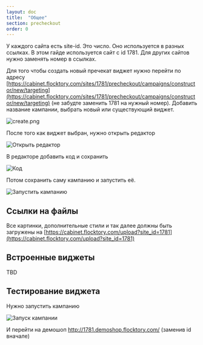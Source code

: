 ```yaml
---
layout: doc
title:  "Общее"
section: precheckout
order: 0
---
```


У каждого сайта есть site-id. Это число. Оно используется в разных ссылках. В этом гайде используется сайт с id 1781. Для других сайтов нужно заменять номер в ссылках.

Для того чтобы создать новый пречекат виджет нужно перейти по адресу [https://cabinet.flocktory.com/sites/1781/precheckout/campaigns/constructor/new/targeting](https://cabinet.flocktory.com/sites/1781/precheckout/campaigns/constructor/new/targeting) (не забудте заменить 1781 на нужный номер).
Добавить название кампании, выбрать новый или существующий виджет.

![create.png](https://assets.flocktory.com/uploads/clients/1791/cf81006a-f05f-4bf9-84c0-aead1ab94412_11CDB81B7DCEE203BB35EACE8312C5C2.png)

После того как виджет выбран, нужно открыть редактор

![Открыть редактор](https://assets.flocktory.com/uploads/clients/1791/11f78b57-a7c0-4c7c-8b78-e06bca6eb4b5_B3606698843B4864BD86D146ECE0E126.png)

В редакторе добавить код и сохранить

![Код](https://assets.flocktory.com/uploads/clients/1791/77e5fe42-8d4e-4c85-b777-f9b0484fc778_E71E79AEF9AD8EA79B053348589C7E5E.png)

Потом сохранить саму кампанию и запустить её.

![Запустить кампанию](https://assets.flocktory.com/uploads/clients/1791/d897ae15-8233-4a9a-90f3-7cf3f05ecca0_BF2876698375CBBEFF3B21F25E9FCDD1.png)

## Ссылки на файлы
Все картинки, дополнительные стили и так далее должны быть загружены на [https://cabinet.flocktory.com/upload?site_id=1781](https://cabinet.flocktory.com/upload?site_id=1781)

## Встроенные виджеты
TBD

## Тестирование виджета
Нужно запустить кампанию

![Запуск кампании](https://assets.flocktory.com/uploads/clients/1791/94dfbb3d-bb9b-45f3-b549-ffdc19063f9a_74F6DF609CBED07A6290B2909DAD225C.png)

И перейти на демошоп <http://1781.demoshop.flocktory.com/> (заменив id вначале)
